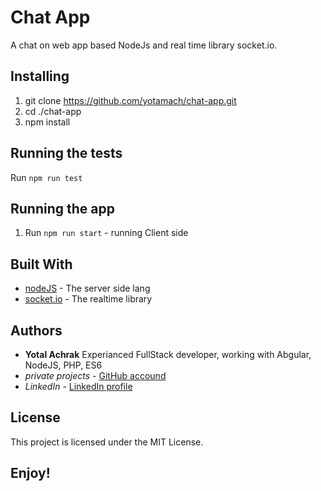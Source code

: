 
# Chat App

A chat on web app based NodeJs and real time library socket.io.

## Installing

1. git clone https://github.com/yotamach/chat-app.git
2. cd ./chat-app
3. npm install

## Running the tests

Run `npm run test`

## Running the app

1. Run `npm run start` - running Client side 

## Built With

* [nodeJS](https://nodejs.org/) - The server side lang
* [socket.io](https://socket.io/) - The realtime library

## Authors

* **Yotal Achrak**
Experianced FullStack developer, working with Abgular, NodeJS, PHP, ES6 
* *private projects* - [GitHub accound](https://github.com/yotamach)
* *LinkedIn* - [LinkedIn profile](www.linkedin.com/in/yotam-achrak-717b6555)

## License

This project is licensed under the MIT License.

## Enjoy!
